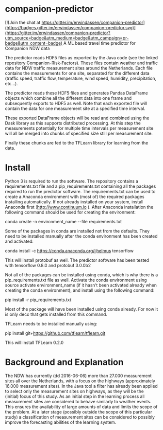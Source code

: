 # companion-predictor

[![Join the chat at https://gitter.im/erwindassen/companion-predictor](https://badges.gitter.im/erwindassen/companion-predictor.svg)](https://gitter.im/erwindassen/companion-predictor?utm_source=badge&utm_medium=badge&utm_campaign=pr-badge&utm_content=badge)
A ML based travel time predictor for Companion NDW data  

The predictor reads HDF5 files as exported by the Java code (see the linked repository Companion-Risk-Factors). These files contain
weather and traffic data for NDW traffic measurement sites around the Netherlands. Each file contains the measurements for one site,
separated for the different data (traffic speed, traffic flow, temperature, wind speed, humidity, precipitation, etc...). 

The predictor reads these HDF5 files and generates Pandas DataFrame objects which combine all the different data into one frame and  
subsequently exports to HDF5 as well. Note that each exported file will contain the data for one measurement site at a specified time 
interval.
  
These exported DataFrame objects will be read and combined using the Dask library as this supports distributed processing. At this 
step the measurements potentially for multiple time intervals per measurement site will all be merged into chunks of specified size
still per measurement site. 

Finally these chunks are fed to the TFLearn library for learning from the data. 


# Install
Python 3 is required to run the software. The repository contains a requirements.txt file and a pip_requirements.txt containing all 
the packages required to run the predictor software. The requirements.txt can be used to create a Anaconda environment with (most of)
the required packages installing automatically. If not already installed on your system, install Anaconda first 
(http://www.continuum.io ). After Anaconda installation the following command should be used for creating the environment:

conda create -n environment_name --file requirements.txt
 
Some of the packages in conda are installed not from the defaults. They need to be installed manually after the conda environment has
been created and activated:

conda install -c https://conda.anaconda.org/jjhelmus tensorflow

This will install protobuf as well. The predictor software has been tested with tensorflow 0.8.0 and protobuf 3.0.0b2

Not all of the packages can be installed using conda, which is why there is a pip_requirements.txt file as well. Activate the conda
environment using source activate environment_name (if it hasn't been activated already when creating the conda environment), and 
install using the following command:

pip install -r pip_requirements.txt

Most of the package will have been installed using conda already. For now it is only deco that gets installed from this command.

TFLearn needs to be installed manually using:

pip install git+https://github.com/tflearn/tflearn.git

This will install TFLearn 0.2.0

 
# Background and Explanation
The NDW has currently (dd 2016-06-06) more than 27.000 measurement sites all over the Netherlands, with a focus on the highways
(approximately 16.000 measurement sites). In the Java tool a filter has already been applied to select only the measurement
sites on highways, as they will be the (initial) focus of this study. As an initial step in the learning process all measurement 
sites are considered to behave similarly to weather events. This ensures the availability of large amounts of data and limits 
the scope of the problem. At a later stage (possibly outside the scope of this particular study) a classification of measurement 
sites can be considered to possibly improve the forecasting abilities of the learning system.
